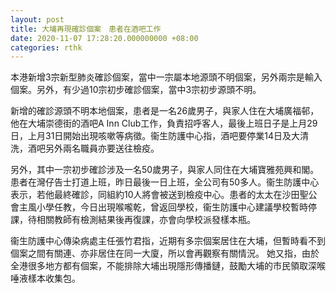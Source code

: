```yaml
---
layout: post
title: 大埔再現確診個案　患者在酒吧工作
date: 2020-11-07 17:28:20.000000000 +08:00
categories: rthk
---
```


本港新增3宗新型肺炎確診個案，當中一宗屬本地源頭不明個案，另外兩宗是輸入個案。另外，有少過10宗初步確診個案，當中3宗初步源頭不明。

新增的確診源頭不明本地個案，患者是一名26歲男子，與家人住在大埔廣福邨，他在大埔崇德街的酒吧A Inn Club工作，負責招呼客人，最後上班日子是上月29日，上月31日開始出現咳嗽等病徵。衞生防護中心指，酒吧要停業14日及大清洗，酒吧另外兩名職員亦要送往檢疫。

另外，其中一宗初步確診涉及一名50歲男子，與家人同住在大埔寶雅苑興和閣。患者在灣仔告士打道上班，昨日最後一日上班，全公司有50多人。衞生防護中心表示，若他最終確診，同組約10人將會被送到檢疫中心。患者的太太在沙田聖公會主風小學任教，今日出現喉嚨乾，曾返回學校，衞生防護中心建議學校暫時停課，待相關教師有檢測結果後再復課，亦會向學校派發樣本瓶。

衞生防護中心傳染病處主任張竹君指，近期有多宗個案居住在大埔，但暫時看不到個案之間有關連、亦非居住在同一大廈，所以會再觀察有關情況。 她又指，由於全港很多地方都有個案，不能排除大埔出現隱形傳播鏈，鼓勵大埔的市民領取深喉唾液樣本收集包。
